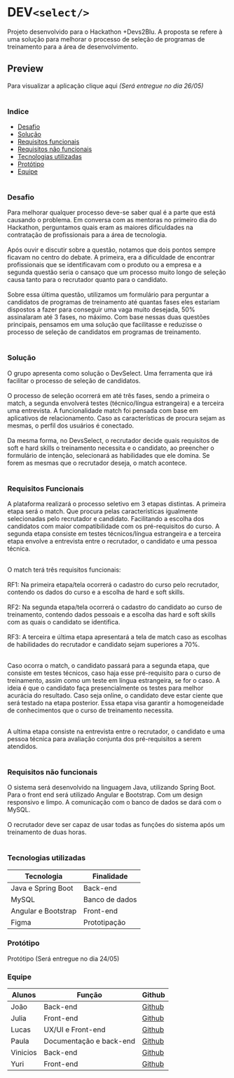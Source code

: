 # DEV```<select/>```

Projeto desenvolvido para o Hackathon +Devs2Blu. 
A proposta se refere à uma solução para melhorar o processo de seleção de programas de treinamento para a área de desenvolvimento. <br/>

## Preview

Para visualizar a aplicação clique aqui _(Será entregue no dia 26/05)_ <br/> <br/>

### Indice
- <a href="#desafio">Desafio</a>
- <a href="#solucao">Solução</a>
- <a href="#RF">Requisitos funcionais</a>
- <a href="#NF">Requisitos não funcionais</a>
- <a href="#tecnologias">Tecnologias utilizadas</a>
- <a href="#protótipo">Protótipo</a>
- <a href="#equipe">Equipe</a> <br/> <br/>

<h3 id="desafio">Desafio</h3>
Para melhorar qualquer processo deve-se saber qual é a parte que está causando o problema. Em conversa com as mentoras no primeiro dia do Hackathon, perguntamos quais eram as maiores dificuldades na contratação de profissionais para a área de tecnologia. <br/> <br/> Após ouvir e discutir sobre a questão, notamos que dois pontos sempre ficavam no centro do debate. A primeira, era a dificuldade de encontrar profissionais que se identificavam com o produto ou a empresa e a segunda questão seria o cansaço que um processo muito longo de seleção causa tanto para o recrutador quanto para o candidato. <br/> <br/> Sobre essa última questão, utilizamos um formulário para perguntar a candidatos de programas de treinamento até quantas fases eles estariam dispostos a fazer para conseguir uma vaga muito desejada, 50% assinalaram até 3 fases, no máximo. 
Com base nessas duas questões principais, pensamos em uma solução que facilitasse e reduzisse o processo de seleção de candidatos em programas de treinamento.<br/> <br/>

<h3 id="solucao">Solução</h3>
O grupo apresenta como solução o DevSelect. Uma ferramenta que irá facilitar o processo de seleção de candidatos. <br/> <br/>
O processo de seleção ocorrerá em até três fases, sendo a primeira o match, a segunda envolverá testes (técnico/língua estrangeira) e a terceira uma entrevista. 
A funcionalidade match foi pensada com base em aplicativos de relacionamento. Caso as características de procura sejam as mesmas, o perfil dos usuários é conectado. <br/> <br/> Da mesma forma, no DevsSelect, o recrutador decide quais requisitos de soft e hard skills o treinamento necessita e o candidato, ao preencher o formulário de intenção, selecionará as habilidades que ele domina. Se forem as mesmas que o recrutador deseja, o match acontece. <br/> <br/>

<h3 id="RF">Requisitos Funcionais</h3>
A plataforma realizará o processo seletivo em 3 etapas distintas. A primeira etapa será o match. Que procura pelas características igualmente selecionadas pelo recrutador e candidato. Facilitando a escolha dos candidatos com maior compatibilidade com os pré-requisitos do curso. A segunda etapa consiste em testes técnicos/língua estrangeira e a terceira etapa envolve a entrevista entre o recrutador, o candidato e uma pessoa técnica. <br/> <br/>

O match terá três requisitos funcionais: <br/> <br/>
RF1: Na primeira etapa/tela ocorrerá o cadastro do curso pelo recrutador, contendo os dados do curso e a escolha de hard e soft skills. <br/> <br/>
RF2: Na segunda etapa/tela ocorrerá o cadastro do candidato ao curso de treinamento, contendo dados pessoais e a escolha das hard e soft skills com as quais o candidato se identifica. <br/> <br/>
RF3: A terceira e última etapa apresentará a tela de match caso as escolhas de habilidades do recrutador e candidato sejam superiores a 70%. <br/> <br/>

Caso ocorra o match, o candidato passará para a segunda etapa, que consiste em testes técnicos, caso haja esse pré-requisito para o curso de treinamento, assim como um teste em língua estrangeira, se for o caso. A ideia é que o candidato faça presencialmente os testes para melhor acurácia do resultado. Caso seja online, o candidato deve estar ciente que será testado na etapa posterior. Essa etapa visa garantir a homogeneidade de conhecimentos que o curso de treinamento necessita. <br/> <br/>

A ultima etapa consiste na entrevista entre o recrutador, o candidato e uma pessoa técnica para avaliação conjunta dos pré-requisitos a serem atendidos. <br/> <br/>

<h3 id="NF">Requisitos não funcionais</h3>
O sistema será desenvolvido na linguagem Java, utilizando Spring Boot. Para o front end será utilizado Angular e Bootstrap. Com um design responsivo e limpo.
A comunicação com o banco de dados se dará com o MySQL. <br/> <br/>
O recrutador deve ser capaz de usar todas as funções do sistema após um treinamento de duas horas. <br/> <br/>

<h3 id="tecnologias">Tecnologias utilizadas</h3>

| Tecnologia                              | Finalidade                |
| --------------------------------------- | ------------------------- |
| Java e Spring Boot                      | Back-end                  |
| MySQL                                   | Banco de dados            |
| Angular e Bootstrap                     | Front-end                 |
| Figma                                   | Prototipação                 |


<h3 id="prototipo">Protótipo</h3>
Protótipo (Será entregue no dia 24/05)

 <h3 id="equipe">Equipe</h3>

| Alunos                              | Função                      |  Github                                       | 
| ----------------------------------- | --------------------------- | --------------------------------------------- |
| João                                | Back-end                    | [Github](https://github.com/JoaoRudolf)       |
| Julia                               | Front-end                   | [Github](https://github.com/JuliaJPereira)    |
| Lucas                               | UX/UI e Front-end           | [Github](https://github.com/chavesluucas)     |
| Paula                               | Documentação e back-end    | [Github](https://github.com/Paula-Adriana)    |
| Vinicios                            | Back-end                    | [Github](https://github.com/vinicios-tribess) |
| Yuri                                |  Front-end                  | [Github](https://github.com/yurikb)           |
